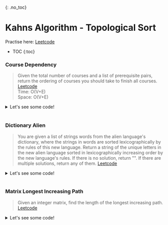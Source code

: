 {: .no_toc}
# Kahns Algorithm - Topological Sort
Practise here: [Leetcode](https://leetcode.com/list?selectedList=9l6pf80h)

- TOC
{:toc}

### Course Dependency

>Given the total number of courses and a list of prerequisite pairs, return the ordering of courses
you should take to finish all courses.
> [Leetcode](https://leetcode.com/problems/course-schedule-ii) <BR>
> Time: O(V+E) <BR>
> Space: O(V+E) <BR>

<details><summary markdown="span">Let's see some code!</summary>

```python
class Solution:
    def findOrder(self, numCourses: int, prereq: typing.List[typing.List[int]]) -> List[int]:
        nodes = [x for x in range(numCourses)]
        edges = collections.defaultdict(list)
        indeg = {x: 0 for x in nodes}
        for course, dep in prereq:
            edges[course].append(dep)
            indeg[dep] += 1

        q = [x for x in indeg if indeg[x] == 0]
        res = []

        while q:
            curr = q.pop(0)
            res.append(curr)
            for neighbor in edges[curr]:
                indeg[neighbor] -= 1
                if indeg[neighbor] == 0:
                    q.append(neighbor)

        if len(res) == len(nodes):
            return reversed(res)
        else:
            return []
```

</details>
<BR>

### Dictionary Alien
> You are given a list of strings words from the alien language's dictionary, where the strings in words
are sorted lexicographically by the rules of this new language.
> Return a string of the unique letters in the new alien language sorted in lexicographically increasing
order by the new language's rules. If there is no solution, return "". If there are multiple solutions,
return any of them.
> [Leetcode](https://leetcode.com/problems/alien-dictionary/)

<details><summary markdown="span">Let's see some code!</summary>

```text
    Loop like so:
    zip:
    -> "wrt",  "wrf",  "er",   "ett",  "rftt"
    -> "wrf",  "er",   "ett",  "rftt"
    results in:
    --> wrt wrf
    --> wrf er
    --> er ett
    --> ett rftt

    Then zip (wrf er):
        w --> e (w comes before e)
        <Hard Break after first find, since no further inference can be made>
```

```python
class Solution:
    def alienOrder(self, words: List[str]) -> str:
        edges = collections.defaultdict(set)
        indeg = {x: 0 for word in words for x in word}  # Or: { x:0 for x in ''.join(words)}

        for w1, w2 in zip(words, words[1:]):
            for a, b in zip(w1, w2):
                orderingFound = False
                if a != b:
                    if b not in edges[a]:
                        edges[a].add(b)
                        indeg[b] += 1
                    orderingFound = True
                    break
            
            # Cycle Detection - Invalid Dict Order, i.e. if w1 > w2 but still no valid ordering found. 
            if orderingFound is False and len(w1) > len(w2):
                return ""

        q = [x for x in indeg if indeg[x] == 0]
        res = []
        while q:
            curr = q.pop()
            res.append(curr)
            for d in edges[curr]:
                indeg[d] -= 1
                if indeg[d] == 0:
                    q.append(d)

        if len(res) < len(indeg):
            return ""  # indicates cycle
        else:
            return ''.join(res)
```

</details>
<BR>


### Matrix Longest Increasing Path

> Given an integer matrix, find the length of the longest increasing path.
> [Leetcode](https://leetcode.com/problems/longest-increasing-path-in-a-matrix/)

<details><summary markdown="span">Let's see some code!</summary>

```python
import collections

class Solution:
    def longestIncreasingPath(self, m):
        edges = collections.defaultdict(list)
        indeg = collections.defaultdict(int)

        for i in range(len(m)):
            for j in range(len(m[0])):
                neighbors = [(i + 1, j), (i - 1, j), (i, j + 1), (i, j - 1)]
                for x, y in neighbors:
                    if x in range(len(m)) and y in range(len(m[i])) and m[x][y] > m[i][j]:
                        edges[(i, j)].append((x, y))
                        indeg[(x, y)] += 1

        # Step 2: Topological sorting with Kahn's algorithm. Notice that we move BFS Level by Level.
        q = [(i, j) for i in range(len(m)) for j in range(len(m[0])) if (i, j) not in indeg]
        max_path_len = 0
        res = []
        while q:
            max_path_len += 1
            q_tmp = []
            while q:
                node = q.pop(0)
                for neighbor in edges[node]:
                    indeg[neighbor] -= 1
                    if indeg[neighbor] == 0:
                        q_tmp.append(neighbor)

            q = q_tmp

        return max_path_len


class Solution:
    def longestIncreasingPath(self, matrix: List[List[int]]) -> int:
        def solve(r, c, accum):
            if r not in range(len(matrix)) or c not in range(len(matrix[0])):
                return
            else:
                self.max = max(self.max, len(accum))
                if len(accum) != 0 and matrix[r][c] <= accum[-1]:
                    return

                tmp = matrix[r][c]
                matrix[r][c] = float('-inf')
                solve(r + 1, c, accum + [tmp])
                solve(r - 1, c, accum + [tmp])
                solve(r, c + 1, accum + [tmp])
                solve(r, c - 1, accum + [tmp])
                matrix[r][c] = tmp

        self.max = 1
        for i in range(len(matrix)):
            for j in range(len(matrix[i])):
                solve(i, j, [])

        return self.max

```

</details>
<BR>

